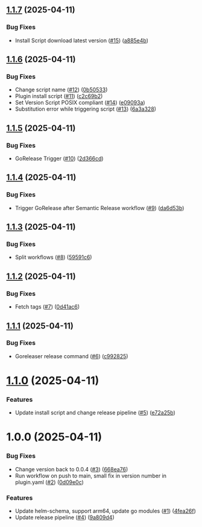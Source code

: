 ## [1.1.7](https://github.com/dc-tec/helm-schema-gen/compare/v1.1.6...v1.1.7) (2025-04-11)


### Bug Fixes

* Install Script download latest version ([#15](https://github.com/dc-tec/helm-schema-gen/issues/15)) ([a885e4b](https://github.com/dc-tec/helm-schema-gen/commit/a885e4bdca015078c03533900ae73553a02b997b))

## [1.1.6](https://github.com/dc-tec/helm-schema-gen/compare/v1.1.5...v1.1.6) (2025-04-11)


### Bug Fixes

* Change script name ([#12](https://github.com/dc-tec/helm-schema-gen/issues/12)) ([0b50533](https://github.com/dc-tec/helm-schema-gen/commit/0b50533e9333201afe7ae8c71b487abf9017eb5f))
* Plugin install script ([#11](https://github.com/dc-tec/helm-schema-gen/issues/11)) ([c2c69b2](https://github.com/dc-tec/helm-schema-gen/commit/c2c69b2d1fa6dbcada183841950999acb96c165c))
* Set Version Script POSIX compliant ([#14](https://github.com/dc-tec/helm-schema-gen/issues/14)) ([e09093a](https://github.com/dc-tec/helm-schema-gen/commit/e09093a2a2c5f7f90d283a0836bb1fc9ae57ffe4))
* Substitution error while triggering script ([#13](https://github.com/dc-tec/helm-schema-gen/issues/13)) ([6a3a328](https://github.com/dc-tec/helm-schema-gen/commit/6a3a3282f7fe3a1f0a6cb0ef20475aee7b7dbd9c))

## [1.1.5](https://github.com/dc-tec/helm-schema-gen/compare/v1.1.4...v1.1.5) (2025-04-11)


### Bug Fixes

* GoRelease Trigger ([#10](https://github.com/dc-tec/helm-schema-gen/issues/10)) ([2d366cd](https://github.com/dc-tec/helm-schema-gen/commit/2d366cd54da315b39a4d36f3a6edab523bdd65da))

## [1.1.4](https://github.com/dc-tec/helm-schema-gen/compare/v1.1.3...v1.1.4) (2025-04-11)


### Bug Fixes

* Trigger GoRelease after Semantic Release workflow ([#9](https://github.com/dc-tec/helm-schema-gen/issues/9)) ([da6d53b](https://github.com/dc-tec/helm-schema-gen/commit/da6d53bf25bd5e3550e9b7c0162ac3898d93f66e))

## [1.1.3](https://github.com/dc-tec/helm-schema-gen/compare/v1.1.2...v1.1.3) (2025-04-11)


### Bug Fixes

* Split workflows ([#8](https://github.com/dc-tec/helm-schema-gen/issues/8)) ([59591c6](https://github.com/dc-tec/helm-schema-gen/commit/59591c6f578b99ae46aaf20bff9a99c9ccca3f71))

## [1.1.2](https://github.com/dc-tec/helm-schema-gen/compare/v1.1.1...v1.1.2) (2025-04-11)


### Bug Fixes

* Fetch tags ([#7](https://github.com/dc-tec/helm-schema-gen/issues/7)) ([0d41ac6](https://github.com/dc-tec/helm-schema-gen/commit/0d41ac6cf1f69cda7f70ca07cd5d20e82abe4b71))

## [1.1.1](https://github.com/dc-tec/helm-schema-gen/compare/v1.1.0...v1.1.1) (2025-04-11)


### Bug Fixes

* Goreleaser release command ([#6](https://github.com/dc-tec/helm-schema-gen/issues/6)) ([c992825](https://github.com/dc-tec/helm-schema-gen/commit/c992825fc15796b0be77899a3cc3aa0d180efd9e))

# [1.1.0](https://github.com/dc-tec/helm-schema-gen/compare/v1.0.0...v1.1.0) (2025-04-11)


### Features

* Update install script and change release pipeline ([#5](https://github.com/dc-tec/helm-schema-gen/issues/5)) ([e72a25b](https://github.com/dc-tec/helm-schema-gen/commit/e72a25b61bce12719e7f65ea0f828b673fa8d901))

# 1.0.0 (2025-04-11)


### Bug Fixes

* Change version back to 0.0.4 ([#3](https://github.com/dc-tec/helm-schema-gen/issues/3)) ([668ea76](https://github.com/dc-tec/helm-schema-gen/commit/668ea7649ffb50a6116a634366d98202805b2540))
* Run workflow on push to main, small fix in version number in plugin.yaml ([#2](https://github.com/dc-tec/helm-schema-gen/issues/2)) ([0d09e0c](https://github.com/dc-tec/helm-schema-gen/commit/0d09e0c881ea57e513b8a6ceb4a8ef82f53690d9))


### Features

* Update helm-schema, support arm64, update go modules ([#1](https://github.com/dc-tec/helm-schema-gen/issues/1)) ([4fea26f](https://github.com/dc-tec/helm-schema-gen/commit/4fea26f86cb665cf6beb980139ca8c5f5f19db6b))
* Update release pipeline ([#4](https://github.com/dc-tec/helm-schema-gen/issues/4)) ([9a809d4](https://github.com/dc-tec/helm-schema-gen/commit/9a809d41e4fbebcea51c97ca0bbfc0eb3e496b62))
